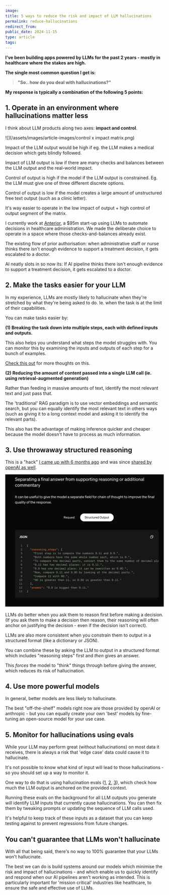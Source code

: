 ```yaml
---
image:
title: 5 ways to reduce the risk and impact of LLM hallucinations
permalink: reduce-hallucinations
redirect_from:
public_date: 2024-11-15
type: article
tags:
---
```


**I've been building apps powered by LLMs for the past 2 years - mostly in healthcare where the stakes are high.**

**The single most common question I get is:**

> **"So.. how do you deal with hallucinations?"**

**My response is typically a combination of the following 5 points:**


## 1. Operate in an environment where hallucinations matter less

I think about LLM products along two axes: **impact and control**.

![](/assets/images/article-images/control x impact matrix.png)

Impact of the LLM output would be high if eg. the LLM makes a medical decision which gets blindly followed.

Impact of LLM output is low if there are many checks and balances between the LLM output and the real-world impact.

Control of output is high if the model if the LLM output is constrained. Eg. the LLM must give one of three different discrete options.

Control of output is low if the model creates a large amount of unstructured free text output (such as a clinic letter).

It's way easier to operate in the low impact of output + high control of output segment of the matrix.

I currently work at [Anterior](https://www.anterior.com/), a $95m start-up using LLMs to automate decisions in healthcare administration. We made the deliberate choice to operate in a space where those checks-and-balances already exist. 

The existing flow of prior authorisation: when administrative staff or nurse thinks there isn't enough evidence to support a treatment decision, it gets escalated to a doctor.

AI neatly slots in so now its: If AI pipeline thinks there isn't enough evidence to support a treatment decision, it gets escalated to a doctor.


## 2. Make the tasks easier for your LLM

In my experience, LLMs are mostly likely to hallucinate when they're stretched by what they're being asked to do. Ie. when the task is at the limit of their capabilities.


You can make tasks easier by:

**(1) Breaking the task down into multiple steps, each with defined inputs and outputs.**

This also helps you understand what steps the model struggles with. You can monitor this by examining the inputs and outputs of each step for a bunch of examples.

[Check this out](https://applied-llms.org/#step-by-step-multi-turn-flows-can-give-large-boosts) for more thoughts on this.


**(2) Reducing the amount of content passed into a single LLM call (ie. using retrieval-augmented generation)** 

Rather than feeding in massive amounts of text, identify the most relevant text and just pass that.

The 'traditional' RAG paradigm is to use vector embeddings and semantic search, but you can equally identify the most relevant text in others ways (such as giving it to a long context model and asking it to identify the relevant parts).

This also has the advantage of making inference quicker and cheaper because the model doesn't have to process as much information.


## 3. Use throwaway structured reasoning

This is a "hack" [I came up with 6 months ago](https://x.com/ChrisLovejoy_/status/1813107260249297259) and was since [shared by openAI as well](https://openai.com/index/introducing-structured-outputs-in-the-api/).

![](/assets/images/article-images/openai-structured-output-example.png)

LLMs do better when you ask them to reason first before making a decision. (If you ask them to make a decision then reason, their reasoning will often anchor on justifying the decision - even if the decision isn't correct).

LLMs are also more consistent when you constrain them to output in a structured format (like a dictionary or JSON).

You can combine these by asking the LLM to output in a structured format which includes "reasoning steps" first and _then_ gives an answer.

This _forces_ the model to "think" things through before giving the answer, which reduces its risk of hallucination.


## 4. Use more powerful models

In general, better models are less likely to hallucinate.

The best "off-the-shelf" models right now are those provided by openAI or anthropic - but you can equally create your own 'best' models by fine-tuning an open-source model for your use case.


## 5. Monitor for hallucinations using evals

While your LLM may perform great (without hallucinations) on most data it receives, there is always a risk that 'edge case' data could cause it to hallucinate.

It's not possible to know what kind of input will lead to those hallucinations - so you should set up a way to monitor it.

One way to do that is using hallucination evals ([1](https://docs.confident-ai.com/docs/metrics-hallucination), [2](https://aclanthology.org/2023.emnlp-main.397/), [3](https://arxiv.org/abs/2402.15721)), which check how much the LLM output is anchored on the provided context.

Running these evals on the background for all LLM outputs you generate will identify LLM inputs that currently cause hallucinations. You can then fix them by tweaking prompts or updating the sequence of LLM calls used.

It's helpful to keep track of these inputs as a dataset that you can keep testing against to prevent regressions from future changes.


## You can't guarantee that LLMs won't hallucinate

With all that being said, there's no way to 100% guarantee that your LLMs won't hallucinate.

The best we can do is build systems around our models which minimise the risk and impact of hallucinations - and which enable us to quickly identify and respond when our AI pipelines aren't working as intended. This is particularly important for 'mission critical' industries like healthcare, to ensure the safe and effective use of LLMs.

